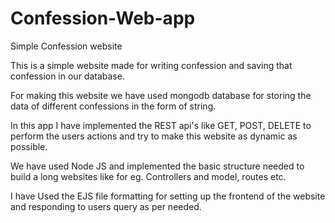 # Confession-Web-app
Simple Confession website

This is a simple website made for writing confession and saving that confession in our database. 


For making this website we have used mongodb database for storing the data of different confessions in the form of string. 

In this app I have implemented the REST api's like GET, POST, DELETE to perform the users actions and try to make this website as dynamic as possible.

We have used Node JS and implemented the basic structure needed to build a long websites like for eg. Controllers and model, routes etc. 

I have Used the EJS file formatting for setting up the frontend of the website and responding to users query as per needed.
